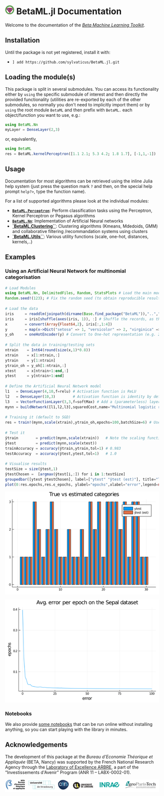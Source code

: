 # ![BLogos](assets/BetaML_logo_30x30.png) BetaML.jl Documentation

Welcome to the documentation of the [_Beta Machine Learning Toolkit_](https://github.com/sylvaticus/BetaML.jl).


## Installation

Until the package is not yet registered, install it with:
* `] add https://github.com/sylvaticus/BetaML.jl.git`

## Loading the module(s)

This package is split in several submodules. You can access its functionality either by `using` the specific submodule of interest and then directly the provided functionality (utilities are re-exported by each of the other submodules, so normally you don't need to implicitly import them) or by `using` the root module `BetaML` and then prefix with `BetaML.` each object/function you want to use, e.g.:

```julia
using BetaML.Nn
myLayer = DenseLayer(2,3)
```

or, equivalently,

```julia
using BetaML
res = BetaML.kernelPerceptron([1.1 2.1; 5.3 4.2; 1.8 1.7], [-1,1,-1])
```

## Usage

Documentation for most algorithms can be retrieved using the inline Julia help system (just press the question mark `?` and then, on the special help prompt `help?>`, type the function name).

For a list of supported algorithms please look at the individual modules:

- [**`BetaML.Perceptron`**](Perceptron.html): Perform classification tasks using the Perceptron, Kernel Perceptron or Pegasus algorithms
- [**`BetaML.Nn`**](Nn.html): Implementation of Artificial Neural networks
- [**`BetaML.Clustering``**](Clustering.html): Clustering algorithms (Kmeans, Mdedoids, GMM) and collaborative filtering /recommandation systems using clusters
- [**`BetaML.Utils``**](Utils.html): Various utility functions (scale, one-hot, distances, kernels,..)

## Examples

### Using an Artificial Neural Network for multinomial categorisation

```julia
# Load Modules
using BetaML.Nn, DelimitedFiles, Random, StatsPlots # Load the main module and ausiliary modules
Random.seed!(123); # Fix the random seed (to obtain reproducible results)

# Load the data
iris     = readdlm(joinpath(dirname(Base.find_package("BetaML")),"..","test","data","iris.csv"),',',skipstart=1)
iris     = iris[shuffle(axes(iris, 1)), :] # Shuffle the records, as they aren't by default
x        = convert(Array{Float64,2}, iris[:,1:4])
y        = map(x->Dict("setosa" => 1, "versicolor" => 2, "virginica" =>3)[x],iris[:, 5]) # Convert the target column to numbers
y_oh     = oneHotEncoder(y) # Convert to One-hot representation (e.g. 2 => [0 1 0], 3 => [0 0 1])

# Split the data in training/testing sets
ntrain    = Int64(round(size(x,1)*0.8))
xtrain    = x[1:ntrain,:]
ytrain    = y[1:ntrain]
ytrain_oh = y_oh[1:ntrain,:]
xtest     = x[ntrain+1:end,:]
ytest     = y[ntrain+1:end]

# Define the Artificial Neural Network model
l1   = DenseLayer(4,10,f=relu) # Activation function is ReLU
l2   = DenseLayer(10,3)        # Activation function is identity by default
l3   = VectorFunctionLayer(3,3,f=softMax) # Add a (parameterless) layer whose activation function (softMax in this case) is defined to all its nodes at once
mynn = buildNetwork([l1,l2,l3],squaredCost,name="Multinomial logistic regression Model Sepal") # Build the NN and use the squared cost (aka MSE) as error function

# Training it (default to SGD)
res = train!(mynn,scale(xtrain),ytrain_oh,epochs=100,batchSize=6) # Use optAlg=SGD (Stochastic Gradient Descent) by default

# Test it
ŷtrain        = predict(mynn,scale(xtrain))   # Note the scaling function
ŷtest         = predict(mynn,scale(xtest))
trainAccuracy = accuracy(ŷtrain,ytrain,tol=1) # 0.983
testAccuracy  = accuracy(ŷtest,ytest,tol=1)   # 1.0

# Visualise results
testSize = size(ŷtest,1)
ŷtestChosen =  [argmax(ŷtest[i,:]) for i in 1:testSize]
groupedbar([ytest ŷtestChosen], label=["ytest" "ŷtest (est)"], title="True vs estimated categories") # All records correctly labelled !
plot(0:res.epochs,res.ϵ_epochs, ylabel="epochs",xlabel="error",legend=nothing,title="Avg. error per epoch on the Sepal dataset")
```

![results](assets/sepalOutput_results.png)

![results](assets/sepalOutput_errors.png)

### Notebooks

We also provide [some notebooks](Notebooks.html) that can be run online without installing anything, so you can start playing with the library in minutes.

## Acknowledgements

The development of this package at the _Bureau d'Economie Théorique et Appliquée_ (BETA, Nancy) was supported by the French National Research Agency through the [Laboratory of Excellence ARBRE](http://mycor.nancy.inra.fr/ARBRE/), a part of the “Investissements d'Avenir” Program (ANR 11 – LABX-0002-01).

[![BLogos](assets/logos_betaumr.png)](hhttp://www.beta-umr7522.fr/)
